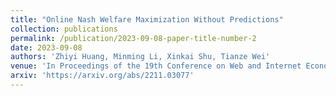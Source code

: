 ```yaml
---
title: "Online Nash Welfare Maximization Without Predictions"
collection: publications
permalink: /publication/2023-09-08-paper-title-number-2
date: 2023-09-08
authors: 'Zhiyi Huang, Minming Li, Xinkai Shu, Tianze Wei'
venue: 'In Proceedings of the 19th Conference on Web and Internet Economics (WINE 2023)'
arxiv: 'https://arxiv.org/abs/2211.03077'
---
```


